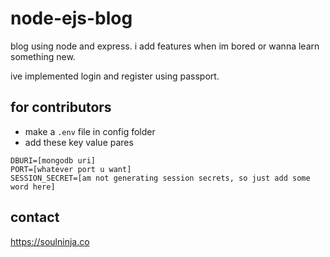 # node-ejs-blog
blog using node and express. 
i add features when im bored or wanna learn something new.

ive implemented login and register using passport.

## for contributors
- make a `.env` file in config folder
- add these key value pares
```
DBURI=[mongodb uri]
PORT=[whatever port u want]
SESSION_SECRET=[am not generating session secrets, so just add some word here]
```

## contact
https://soulninja.co
